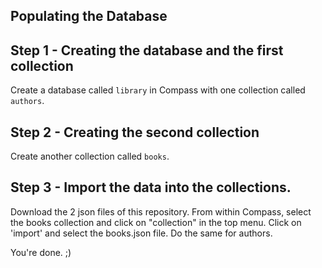 ## Populating the Database

## Step 1 - Creating the database and the first collection

Create a database called `library` in Compass with one collection called `authors`.

## Step 2 - Creating the second collection

Create another collection called `books`.

## Step 3 - Import the data into the collections.

Download the 2 json files of this repository. From within Compass, select the books collection and click on "collection" in the top menu. Click on 'import' and select the books.json file. Do the same for authors.

You're done. ;)